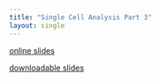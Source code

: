```yaml
---
title: "Single Cell Analysis Part 3"
layout: single
---
```


[online slides](https://docs.google.com/presentation/d/1A2cqLqpZqajCRBVDUR5zS5wbWsH8X_lbo-uwdVyAK04/present?usp=sharing)

[downloadable slides](https://docs.google.com/presentation/d/1A2cqLqpZqajCRBVDUR5zS5wbWsH8X_lbo-uwdVyAK04/export/pptx)
